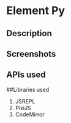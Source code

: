 # Element Py



## Description


## Screenshots


## APIs used

##Libraries used

1. JSREPL
2. PixiJS
3. CodeMirror

